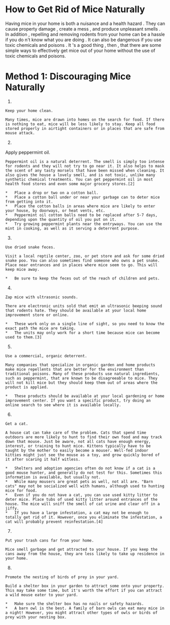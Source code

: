 # How to Get Rid of Mice Naturally

Having mice in your home is both a nuisance and a health hazard . They can cause property damage , create a mess , and produce unpleasant smells . In addition , repelling and removing rodents from your home can be a hassle if you do n't know what you are doing . It can also be dangerous if you use toxic chemicals and poisons . It 's a good thing , then , that there are some simple ways to effectively get mice out of your home without the use of toxic chemicals and poisons.

# Method 1: Discouraging Mice Naturally

1.  
    
    Keep your home clean.
    
    Many times, mice are drawn into homes on the search for food. If there is nothing to eat, mice will be less likely to stay. Keep all food stored properly in airtight containers or in places that are safe from mouse attack.
    
2.  
    
   Apply peppermint oil.
    
    Peppermint oil is a natural deterrent. The smell is simply too intense for rodents and they will not try to go near it. It also helps to mask the scent of any tasty morsels that have been missed when cleaning. It also gives the house a lovely smell, and is not toxic, unlike many synthetic chemical treatments. You can get peppermint oil in most health food stores and even some major grocery stores.[2]
    
    *   Place a drop or two on a cotton ball.
    *   Place a cotton ball under or near your garbage can to deter mice from getting into it.
    *   Place the cotton balls in areas where mice are likely to enter your house, by doorways, or heat vents, etc.
    *   Peppermint oil cotton balls need to be replaced after 5-7 days, depending upon the quantity of oil you put on it.
    *   Try growing peppermint plants near the entryways. You can use the mint in cooking, as well as it serving a deterrent purpose.
    
3.  
    
    Use dried snake feces.

    Visit a local reptile center, zoo, or pet store and ask for some dried snake poo. You can also sometimes find someone who owns a pet snake. Place near entrances and in places where mice seem to go. This will keep mice away.
    
    *   Be sure to keep the feces out of the reach of children and pets.
    
4.  
    
    Zap mice with ultrasonic sounds.
   
    There are electronic units sold that emit an ultrasonic beeping sound that rodents hate. They should be available at your local home improvement store or online.
    
    *   These work only on a single line of sight, so you need to know the exact path the mice are taking.
    *   The units may only work for a short time because mice can become used to them.[3]
    
5.  
    
    Use a commercial, organic deterrent.
   
    Many companies that specialize in organic garden and home products make mice repellents that are better for the environment than traditional poisons. Many of these products use natural ingredients, such as peppermint, that are known to be disagreeable to mice. They will not kill mice but they should keep them out of areas where the product is applied.
    
    *   These products should be available at your local gardening or home improvement center. If you want a specific product, try doing an online search to see where it is available locally.
    
6.  
    
    Get a cat.
   
    A house cat can take care of the problem. Cats that spend time outdoors are more likely to hunt to find their own food and may track down that mouse. Just be aware, not all cats have enough energy, interest, or training to hunt mice. Kittens typically have to be taught by the mother to easily become a mouser. Well-fed indoor kitties might just see the mouse as a toy, and grow quickly bored of it after scaring it half witless.
    
    *   Shelters and adoption agencies often do not know if a cat is a good mouse hunter, and generally do not test for this. Sometimes this information is available, but usually not.
    *   While many mousers are great pets as well, not all are. "Barn cats" may not be socialized well with humans, although used to hunting mice for food.
    *   Even if you do not have a cat, you can use used kitty litter to deter mice. Place tubs of used kitty litter around entrances of the house. The mice will sniff the smell of cat urine and clear off in a jiffy.
    *   If you have a large infestation, a cat may not be enough to totally get rid of it. However, once you eliminate the infestation, a cat will probably prevent reinfestation.[4]
    
7.  
    
    Put your trash cans far from your home.
     
    Mice smell garbage and get attracted to your house. If you keep the cans away from the house, they are less likely to take up residence in your home.

8.
    
    Promote the nesting of birds of prey in your yard.
    
    Build a shelter box in your garden to attract some onto your property. This may take some time, but it's worth the effort if you can attract a wild mouse eater to your yard.
    
    *   Make sure the shelter box has no nails or safety hazards.
    *   A barn owl is the best. A family of barn owls can eat many mice in a night! However, you might attract other types of owls or birds of prey with your nesting box.
